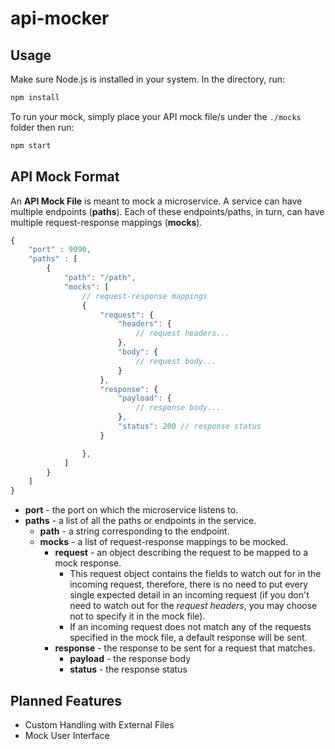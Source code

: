 # api-mocker
## Usage
Make sure Node.js is installed in your system. In the directory, run:
```zsh
npm install
```
To run your mock, simply place your API mock file/s under the `./mocks` folder then run:
```zsh
npm start
```

## API Mock Format
An **API Mock File** is meant to mock a microservice. A service can have multiple endpoints (**paths**). Each of these endpoints/paths, in turn, can have multiple request-response mappings (**mocks**).
```javascript
{
    "port" : 9090,
    "paths" : [
        {
            "path": "/path",
            "mocks": [
                // request-response mappings
                {
                    "request": {
                        "headers": {
                            // request headers...
                        },
                        "body": {
                            // request body...
                        }
                    },
                    "response": {
                        "payload": {
                            // response body...
                        },
                        "status": 200 // response status
                    } 

                },
            ]
        }
    ]
}
```
- **port** - the port on which the microservice listens to.
- **paths** - a list of all the paths or endpoints in the service.
    - **path** - a string corresponding to the endpoint.
    - **mocks** - a list of request-response mappings to be mocked.
        - **request** - an object describing the request to be mapped to a mock response. 
            - This request object contains the fields to watch out for in the incoming request, therefore, there is no need to put every single expected detail in an incoming request (if you don't need to watch out for the *request headers*, you may choose not to specify it in the mock file).
            - If an incoming request does not match any of the requests specified in the mock file, a default response will be sent.
        - **response** - the response to be sent for a request that matches.
            - **payload** - the response body
            - **status** - the response status

## Planned Features
- Custom Handling with External Files
- Mock User Interface
